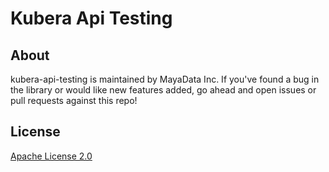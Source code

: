 # Kubera Api Testing

## About

kubera-api-testing is maintained by MayaData Inc. If you've found a bug in the library or would like new features added, go ahead and open issues or pull requests against this repo!

## License

[Apache License 2.0](LICENSE)